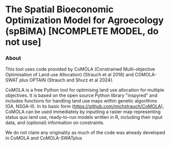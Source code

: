 # The Spatial Bioeconomic Optimization Model for Agroecology (spBiMA) [NCOMPLETE MODEL, do not use]

### About
This tool uses code provided by CoMOLA (Constrained Multi-objective Optimisation of Land use Allocation) (Strauch et al 2018) and COMOLA-SWAT plus OPTAIN (Strauch and Shurz et al 2024). 

CoMOLA is a free Python tool for optimising land use allocation for multiple objectives. It is based on the open source Python library "inspyred" and includes functions for handling land use maps within genetic algorithms (GA, NSGA-II). In its basic form (https://github.com/michstrauch/CoMOLA), CoMOLA can be used immediately by inputting a raster map representing status quo land use, ready-to-run models written in R, including their input data, and (optional) information on constraints.

We do not claim any originality as much of the code was already developed in CoMOLA and CoMOLA-SWATplus

